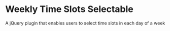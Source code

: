# Weekly Time Slots Selectable
A jQuery plugin that enables users to select time slots in each day of a week 
